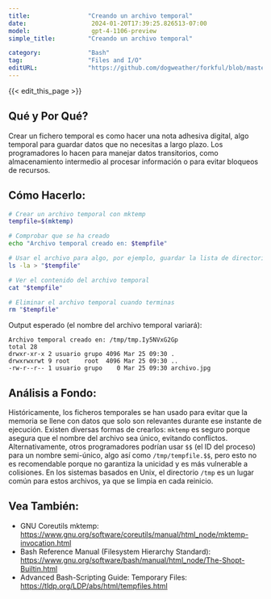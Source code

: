 ```yaml
---
title:                "Creando un archivo temporal"
date:                  2024-01-20T17:39:25.826513-07:00
model:                 gpt-4-1106-preview
simple_title:         "Creando un archivo temporal"

category:             "Bash"
tag:                  "Files and I/O"
editURL:              "https://github.com/dogweather/forkful/blob/master/content/es/bash/creating-a-temporary-file.md"
---
```


{{< edit_this_page >}}

## Qué y Por Qué?
Crear un fichero temporal es como hacer una nota adhesiva digital, algo temporal para guardar datos que no necesitas a largo plazo. Los programadores lo hacen para manejar datos transitorios, como almacenamiento intermedio al procesar información o para evitar bloqueos de recursos.

## Cómo Hacerlo:
```Bash
# Crear un archivo temporal con mktemp
tempfile=$(mktemp)

# Comprobar que se ha creado
echo "Archivo temporal creado en: $tempfile"

# Usar el archivo para algo, por ejemplo, guardar la lista de directorios
ls -la > "$tempfile"

# Ver el contenido del archivo temporal
cat "$tempfile"

# Eliminar el archivo temporal cuando terminas
rm "$tempfile"
```

Output esperado (el nombre del archivo temporal variará):
```
Archivo temporal creado en: /tmp/tmp.Iy5NVxG2Gp
total 28
drwxr-xr-x 2 usuario grupo 4096 Mar 25 09:30 .
drwxrwxrwt 9 root    root  4096 Mar 25 09:30 ..
-rw-r--r-- 1 usuario grupo    0 Mar 25 09:30 archivo.jpg
```

## Análisis a Fondo:
Históricamente, los ficheros temporales se han usado para evitar que la memoria se llene con datos que solo son relevantes durante ese instante de ejecución. Existen diversas formas de crearlos: `mktemp` es seguro porque asegura que el nombre del archivo sea único, evitando conflictos. Alternativamente, otros programadores podrían usar `$$` (el ID del proceso) para un nombre semi-único, algo así como `/tmp/tempfile.$$`, pero esto no es recomendable porque no garantiza la unicidad y es más vulnerable a colisiones. En los sistemas basados en Unix, el directorio `/tmp` es un lugar común para estos archivos, ya que se limpia en cada reinicio.

## Vea También:
- GNU Coreutils mktemp: https://www.gnu.org/software/coreutils/manual/html_node/mktemp-invocation.html
- Bash Reference Manual (Filesystem Hierarchy Standard): https://www.gnu.org/software/bash/manual/html_node/The-Shopt-Builtin.html
- Advanced Bash-Scripting Guide: Temporary Files: https://tldp.org/LDP/abs/html/tempfiles.html
